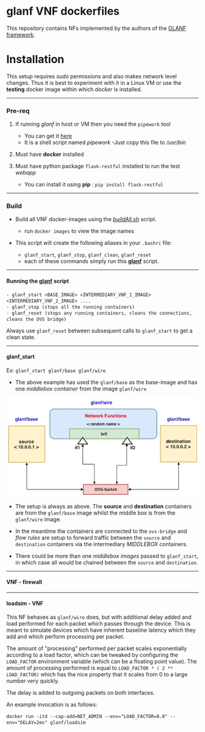 glanf VNF dockerfiles
===========

This repository contains NFs implemented by the authors of the [GLANF framework](https://netlab.dcs.gla.ac.uk/projects/glasgow-network-functions).


Installation
============

This setup requires *sudo* permissions and also makes network level changes. Thus it is best to experiment with it in a Linux VM or use the **testing** docker image within which *docker* is installed.

---

### Pre-req
1. If running *glanf*  in host or VM then you need the `pipework` tool
    - You can get it [here](https://github.com/jpetazzo/pipework)
    - It is a shell script named *pipework*
    -Just copy this file to */usr/bin*

2. Must have **docker** installed

3. Must have python package `flask-restful` installed to run the test *webapp*
    - You can install it using **pip** : `pip install flask-restful` 

---

### Build 

- Build all VNF docker-images using the [*buildAll.sh*](https://github.com/anrl/gnf-dockerfiles/blob/master/buildAll.sh) script.
    - run `docker images` to view the image names

- This script will create the following aliases in your `.bashrc` file:
    - `glanf_start`, `glanf_stop`, `glanf_clean`, `glanf_reset`
    - each of these commands simply run this [**glanf**](https://github.com/anrl/gnf-dockerfiles/blob/master/testing/glanf) script.


---

#### Running the [glanf](https://github.com/anrl/gnf-dockerfiles/blob/master/testing/glanf) script

    - glanf_start <BASE_IMAGE> <INTERMEDIARY_VNF_1_IMAGE> <INTERMEDIARY_VNF_2_IMAGE> ....
    - glanf_stop (stops all the running containers)  
    - glanf_reset (stops any running containers, cleans the connections, cleans the OVS bridge)

Always use `glanf_reset` between subsequent calls to `glanf_start` to get a clean state.

---

#### glanf_start

Ex: `glanf_start glanf/base glanf/wire`

- The above example has used the `glanf/base` as the base-image and has one *middlebox container* from the image `glanf/wire`

![setup overview][glanf]

- The setup is always as above. The **source** and **destination** containers are from the `glanf/base` image whilst the middle box is from the `glanf/wire` image.

- In the meantime the containers are connected to the `ovs-bridge` and *flow rules* are setup to forward traffic between the `source` and `destination` containers via the intermediary *MIDDLEBOX* containers.

- There could be more than one *middlebox images* passed to `glanf_start`, in which case all would be chained between the `source` and `destination`.

---

#### VNF - firewall





---

#### loadsim - VNF

This NF behaves as `glanf/wire` does, but with additional delay added and load
performed for each packet which passes through the device. This is meant to
simulate devices which have inherent baseline latency which they add and which
perform processing per packet.

The amount of "processing" performed per packet scales exponentially according
to a load factor, which can be tweaked by configuring the `LOAD_FACTOR`
environment variable (which can be a floating point value). The amount of
processing performed is equal to `LOAD_FACTOR * ( 2 ** LOAD_FACTOR)` which has
the nice property that it scales from 0 to a large number very quickly.

The delay is added to outgoing packets on both interfaces.

An example invocation is as follows:

```
docker run -itd --cap-add=NET_ADMIN --env="LOAD_FACTOR=8.0" --env="DELAY=2ms" glanf/loadsim
```


[glanf]: https://github.com/anrl/gnf-dockerfiles/blob/master/images/glanf.jpg "General setup of the VNF network"